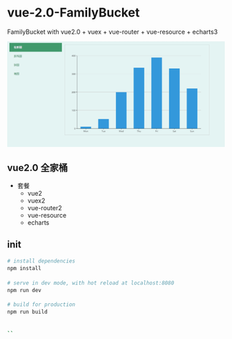 # vue-2.0-FamilyBucket

  FamilyBucket with vue2.0 + vuex + vue-router + vue-resource + echarts3


  ![](/screen.gif)


## vue2.0 全家桶

- 套餐
  - vue2
  - vuex2
  - vue-router2
  - vue-resource
  - echarts

## init

``` bash
# install dependencies
npm install

# serve in dev mode, with hot reload at localhost:8080
npm run dev

# build for production
npm run build


``
